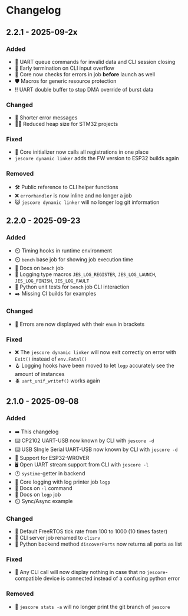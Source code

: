 # Changelog

## 2.2.1 - 2025-09-2x

### Added
- 💬 UART queue commands for invalid data and CLI session closing
- 🌊 Early termination on CLI input overflow 
- 🔆 Core now checks for errors in job **before** launch as well
- 🛡️ Macros for generic resource protection
- ‼️ UART double buffer to stop DMA override of burst data

### Changed
- 🚫 Shorter error messages
- 🧑‍🌾 Reduced heap size for STM32 projects

### Fixed
- 🔆 Core initializer now calls all registrations in one place 
- `jescore dynamic linker` adds the FW version to ESP32 builds again

### Removed
- 🛠️ Public reference to CLI helper functions
- ❌ `errorhandler` is now inline and no longer a job
- 😺 `jescore dynamic linker` will no longer log git information

## 2.2.0 - 2025-09-23

### Added
- ⏲️ Timing hooks in runtime environment
- ⏲️ `bench` base job for showing job execution time
- 📖 Docs on `bench` job
- 📜 Logging type macros `JES_LOG_REGISTER`, `JES_LOG_LAUNCH`, `JES_LOG_FINISH`, `JES_LOG_FAULT`
- 🐍 Python unit tests for `bench` job CLI interaction
- ✒️ Missing CI builds for examples 

### Changed
- 🚫 Errors are now displayed with their `enum` in brackets

### Fixed
- ❌ The `jescore dynamic linker` will now exit correctly on error with `Exit()` instead of `env.Fatal()`
- 🪝 Logging hooks have been moved to let `logp` accurately see the amount of instances
- 🪲 `uart_unif_writef()` works again

## 2.1.0 - 2025-09-08

### Added
- ➡️ This changelog
- ⌨️ CP2102 UART-USB now known by CLI with `jescore -d`
- ⌨️ USB SIngle Serial UART-USB now known by CLI with `jescore -d`
- 🔆 Support for ESP32-WROVER
- 🖥️ Open UART stream support from CLI with `jescore -l`
- 🕐️ `systime`-getter in backend
- 📜 Core logging with log printer job `logp`
- 📖 Docs on `-l` command
- 📖 Docs on `logp` job
- ⏲️ Sync/Async example

### Changed
- 🏃 Default FreeRTOS tick rate from 100 to 1000 (10 times faster)
- 💬 CLI server job renamed to `clisrv`
- 🐍 Python backend method `discoverPorts` now returns all ports as list 


### Fixed
- 🐞 Any CLI call will now display nothing in case that no `jescore`-compatible device is connected instead of a confusing python error

### Removed
- 🚮 `jescore stats -a` will no longer print the git branch of `jescore`